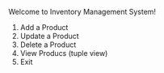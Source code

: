 Welcome to Inventory Management System!

1. Add a Product
2. Update a Product
3. Delete a Product
4. View Producs (tuple view)
5. Exit
 
